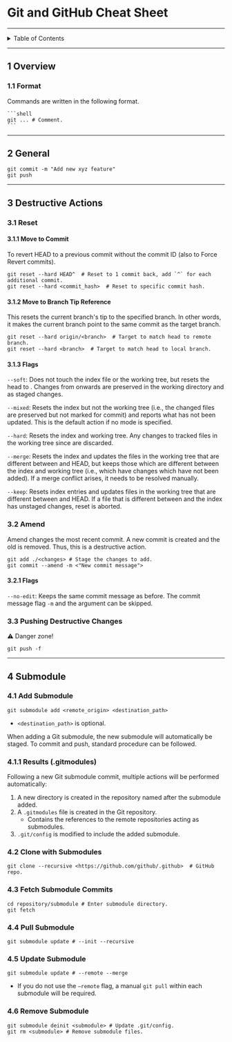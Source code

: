 # Git and GitHub Cheat Sheet

---

<details markdown="1">
  <summary>Table of Contents</summary>

<!-- TOC -->
* [Git and GitHub Cheat Sheet](#git-and-github-cheat-sheet)
  * [1 Overview](#1-overview)
    * [1.1 Format](#11-format)
  * [2 General](#2-general)
  * [3 Destructive Actions](#3-destructive-actions)
    * [3.1 Reset](#31-reset)
      * [3.1.1 Move to Commit](#311-move-to-commit)
      * [3.1.2 Move to Branch Tip Reference](#312-move-to-branch-tip-reference)
      * [3.1.3 Flags](#313-flags)
    * [3.2 Amend](#32-amend)
      * [3.2.1 Flags](#321-flags)
    * [3.3 Pushing Destructive Changes](#33-pushing-destructive-changes)
  * [4 Submodule](#4-submodule)
    * [4.1 Add Submodule](#41-add-submodule)
    * [4.1.1 Results (.gitmodules)](#411-results-gitmodules)
    * [4.2 Clone with Submodules](#42-clone-with-submodules)
    * [4.3 Fetch Submodule Commits](#43-fetch-submodule-commits)
    * [4.4 Pull Submodule](#44-pull-submodule)
    * [4.5 Update Submodule](#45-update-submodule)
    * [4.6 Remove Submodule](#46-remove-submodule)
<!-- TOC -->

</details>

---

## 1 Overview

### 1.1 Format

Commands are written in the following format.

````
```shell
git ... # Comment.
```
````

---

## 2 General

```shell
git commit -m "Add new xyz feature"
git push
```

---

## 3 Destructive Actions

### 3.1 Reset

#### 3.1.1 Move to Commit

To revert HEAD to a previous commit without the commit ID (also to Force Revert
commits).

```shell
git reset --hard HEAD^  # Reset to 1 commit back, add `^` for each additional commit.
git reset --hard <commit_hash>  # Reset to specific commit hash.
```

#### 3.1.2 Move to Branch Tip Reference

This resets the current branch's tip to the specified branch. In other words, it
makes the current branch point to the same commit as the target branch.

```shell
git reset --hard origin/<branch>  # Target to match head to remote branch.
git reset --hard <branch>  # Target to match head to local branch.
```

#### 3.1.3 Flags

`--soft`: Does not touch the index file or the working tree, but resets the head
to <commit>. Changes from <commit> onwards are preserved in the working
directory and as staged changes.

`--mixed`: Resets the index but not the working tree (i.e., the changed files
are preserved but not marked for commit) and reports what has not been updated.
This is the default action if no mode is specified.

`--hard`: Resets the index and working tree. Any changes to tracked files in the
working tree since <commit> are discarded.

`--merge`: Resets the index and updates the files in the working tree that are
different between <commit> and HEAD, but keeps those which are different between
the index and working tree (i.e., which have changes which have not been added).
If a merge conflict arises, it needs to be resolved manually.

`--keep`: Resets index entries and updates files in the working tree that are
different between <commit> and HEAD. If a file that is different between
<commit> and the index has unstaged changes, reset is aborted.

### 3.2 Amend

Amend changes the most recent commit. A new commit is created and the old is
removed. Thus, this is a destructive action.

```shell
git add ./<changes> # Stage the changes to add.
git commit --amend -m <"New commit message">
```

#### 3.2.1 Flags

`--no-edit`: Keeps the same commit message as before. The commit message
flag `-m` and the argument can be skipped.

### 3.3 Pushing Destructive Changes

⚠️ Danger zone!

```shell
git push -f
```

---

## 4 Submodule

### 4.1 Add Submodule

```shell
git submodule add <remote_origin> <destination_path>
```

- `<destination_path>` is optional.

When adding a Git submodule, the new submodule will automatically be
staged. To commit and push, standard procedure can be followed.

### 4.1.1 Results (.gitmodules)

Following a new Git submodule commit, multiple actions will be performed
automatically:

1. A new directory is created in the repository named after the submodule added.
2. A `.gitmodules` file is created in the Git repository.
    - Contains the references to the remote repositories acting as submodules.
3. `.git/config` is modified to include the added submodule.

### 4.2 Clone with Submodules

```shell
git clone --recursive <https://github.com/github/.github>  # GitHub repo.
```

### 4.3 Fetch Submodule Commits

```shell
cd repository/submodule # Enter submodule directory.
git fetch
```

### 4.4 Pull Submodule

```shell
git submodule update # --init --recursive
```

### 4.5 Update Submodule

```shell
git submodule update # --remote --merge
```

- If you do not use the `–remote` flag, a manual `git pull` within each
  submodule will be required.

### 4.6 Remove Submodule

```shell
git submodule deinit <submodule> # Update .git/config.
git rm <submodule> # Remove submodule files.
```
